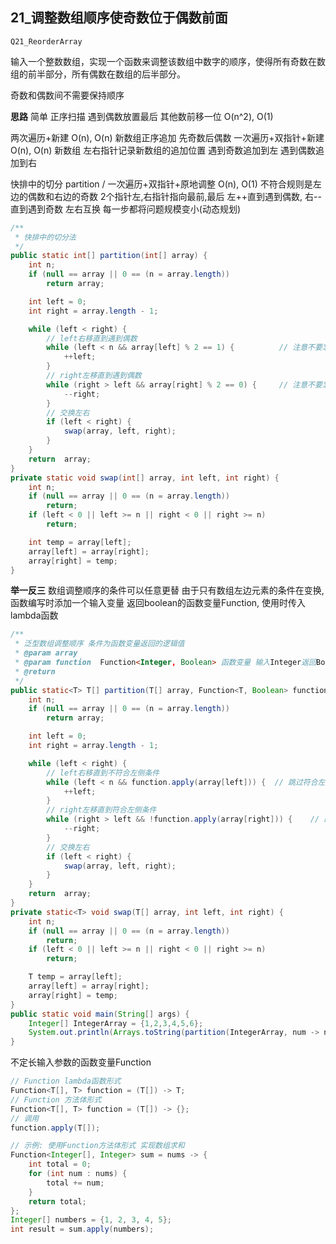 ## 21_调整数组顺序使奇数位于偶数前面

`Q21_ReorderArray`

输入一个整数数组，实现一个函数来调整该数组中数字的顺序，使得所有奇数在数组的前半部分，所有偶数在数组的后半部分。

奇数和偶数间不需要保持顺序

**思路**
简单
正序扫描 遇到偶数放置最后 其他数前移一位 O(n^2), O(1)

两次遍历+新建	O(n), O(n)
新数组正序追加 先奇数后偶数
一次遍历+双指针+新建	O(n), O(n)
新数组 左右指针记录新数组的追加位置 遇到奇数追加到左 遇到偶数追加到右

快排中的切分 partition / 一次遍历+双指针+原地调整	O(n), O(1)
不符合规则是左边的偶数和右边的奇数
2个指针左,右指针指向最前,最后 左++直到遇到偶数, 右--直到遇到奇数 左右互换
每一步都将问题规模变小(动态规划)

```java
/**
 * 快排中的切分法
 */
public static int[] partition(int[] array) {
    int n;
    if (null == array || 0 == (n = array.length))
        return array;

    int left = 0;
    int right = array.length - 1;

    while (left < right) {
        // left右移直到遇到偶数
        while (left < n && array[left] % 2 == 1) {          // 注意不要忘处理左越界
            ++left;
        }
        // right左移直到遇到偶数
        while (right > left && array[right] % 2 == 0) {     // 注意不要忘处理右越界 包含在 右>左 中
            --right;
        }
        // 交换左右
        if (left < right) {
            swap(array, left, right);
        }
    }
    return  array;
}
private static void swap(int[] array, int left, int right) {
    int n;
    if (null == array || 0 == (n = array.length))
        return;
    if (left < 0 || left >= n || right < 0 || right >= n)
        return;

    int temp = array[left];
    array[left] = array[right];
    array[right] = temp;
}
```


**举一反三**
数组调整顺序的条件可以任意更替
由于只有数组左边元素的条件在变换, 函数编写时添加一个输入变量 返回boolean的函数变量Function, 使用时传入lambda函数

```java
/**
 * 泛型数组调整顺序 条件为函数变量返回的逻辑值
 * @param array
 * @param function  Function<Integer, Boolean> 函数变量 输入Integer返回Boolean 数组左侧符合的条件
 * @return
 */
public static<T> T[] partition(T[] array, Function<T, Boolean> function) {
    int n;
    if (null == array || 0 == (n = array.length))
        return array;

    int left = 0;
    int right = array.length - 1;

    while (left < right) {
        // left右移直到不符合左侧条件
        while (left < n && function.apply(array[left])) {  // 跳过符合左侧条件
            ++left;
        }
        // right左移直到符合左侧条件
        while (right > left && !function.apply(array[right])) {    // 跳过符合不左侧条件
            --right;
        }
        // 交换左右
        if (left < right) {
            swap(array, left, right);
        }
    }
    return  array;
}
private static<T> void swap(T[] array, int left, int right) {
    int n;
    if (null == array || 0 == (n = array.length))
        return;
    if (left < 0 || left >= n || right < 0 || right >= n)
        return;

    T temp = array[left];
    array[left] = array[right];
    array[right] = temp;
}
public static void main(String[] args) {
    Integer[] IntegerArray = {1,2,3,4,5,6};
    System.out.println(Arrays.toString(partition(IntegerArray, num -> num % 2 == 1)));
}
```


不定长输入参数的函数变量Function
```java
// Function lambda函数形式
Function<T[], T> function = (T[]) -> T;
// Function 方法体形式
Function<T[], T> function = (T[]) -> {};
// 调用
function.apply(T[]);
```
```java
// 示例: 使用Function方法体形式 实现数组求和
Function<Integer[], Integer> sum = nums -> {
    int total = 0;
    for (int num : nums) {
        total += num;
    }
    return total;
};
Integer[] numbers = {1, 2, 3, 4, 5};
int result = sum.apply(numbers);
```